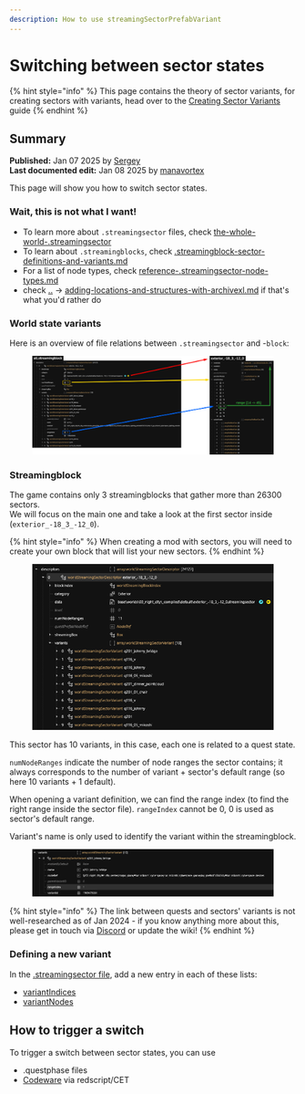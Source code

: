 ```yaml
---
description: How to use streamingSectorPrefabVariant
---
```


# Switching between sector states

{% hint style="info" %}
This page contains the theory of sector variants, for creating sectors with variants, head over to the [Creating Sector Variants](../object-spawner/features-and-guides/creating-sector-variants.md) guide
{% endhint %}

## Summary

**Published:** Jan 07 2025 by [Sergey](https://app.gitbook.com/u/N691cVEMA0Nmecc6QHIAM73aI0z1 "mention")\
**Last documented edit:** Jan 08 2025 by [manavortex](https://app.gitbook.com/u/NfZBoxGegfUqB33J9HXuCs6PVaC3 "mention")

This page will show you how to switch sector states.

### Wait, this is not what I want!

* To learn more about `.streamingsector` files, check [the-whole-world-.streamingsector](../../../for-mod-creators-theory/files-and-what-they-do/file-formats/the-whole-world-.streamingsector/ "mention")&#x20;
* To learn about `.streamingblocks`, check [.streamingblock-sector-definitions-and-variants.md](../../../for-mod-creators-theory/files-and-what-they-do/file-formats/the-whole-world-.streamingsector/.streamingblock-sector-definitions-and-variants.md "mention")
* For a list of node types, check [reference-.streamingsector-node-types.md](../../../for-mod-creators-theory/references-lists-and-overviews/reference-world-sectors/reference-.streamingsector-node-types.md "mention")
* check [..](../ "mention") -> [adding-locations-and-structures-with-archivexl.md](adding-locations-and-structures-with-archivexl.md "mention") if that's what you'd rather do

### World state variants

Here is an overview of file relations between `.streamingsector` and -`block`:

<figure><img src="../../../.gitbook/assets/world_streamingsector__resume.png" alt=""><figcaption></figcaption></figure>

### Streamingblock

The game contains only 3 streamingblocks that gather more than 26300 sectors.\
We will focus on the main one and take a look at the first sector inside (`exterior_-18_3_-12_0`).

{% hint style="info" %}
When creating a mod with sectors, you will need to create your own block that will list your new sectors.
{% endhint %}

<figure><img src="../../../.gitbook/assets/world_streamingsector__block (1).png" alt=""><figcaption></figcaption></figure>

This sector has 10 variants, in this case, each one is related to a quest state.

`numNodeRanges` indicate the number of node ranges the sector contains; it always corresponds to the number of variant + sector's default range (so here 10 variants + 1 default).

When opening a variant definition, we can find the range index (to find the right range inside the sector file). `rangeIndex` cannot be 0, 0 is used as sector's default range.

Variant's name is only used to identify the variant within the streamingblock.

<figure><img src="../../../.gitbook/assets/world_streamingsector__block_variant.png" alt=""><figcaption></figcaption></figure>

{% hint style="info" %}
The link between quests and sectors' variants is not well-researched as of Jan 2024 - if you know anything more about this, please get in touch via [Discord](http://discord.gg/redmodding) or update the wiki!
{% endhint %}

### Defining a new variant

In the [.streamingsector file](../../../for-mod-creators-theory/files-and-what-they-do/file-formats/the-whole-world-.streamingsector/), add a new entry in each of these lists:&#x20;

* [variantIndices](../../../for-mod-creators-theory/files-and-what-they-do/file-formats/the-whole-world-.streamingsector/#variantindices)
* [variantNodes](../../../for-mod-creators-theory/files-and-what-they-do/file-formats/the-whole-world-.streamingsector/#variantnodes)



## How to trigger a switch

To trigger a switch between sector states, you can use &#x20;

* .questphase files
* [Codeware](https://github.com/psiberx/cp2077-codeware/wiki#controlling-prefabs-and-variants) via redscript/CET
